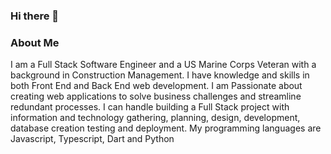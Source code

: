 ### Hi there 👋

<!--
**jackilex/jackilex** is a ✨ _special_ ✨ repository because its `README.md` (this file) appears on your GitHub profile.

Here are some ideas to get you started:

- 🔭 I’m currently working on ...
- 🌱 I’m currently learning Redux, React Native, Next Js
- 👯 I’m looking to collaborate on ...
- 🤔 I’m looking for help with ...
- 💬 Ask me about ...
- 📫 How to reach me: ...
- 😄 Pronouns: ...
- ⚡ Fun fact: ...
-->

### About Me
I am a Full Stack Software Engineer and a US Marine Corps Veteran with a background in
Construction Management. I have knowledge and skills in both Front End and Back End
web development. I am Passionate about creating web applications to solve business
challenges and streamline redundant processes.
I can handle building a Full Stack project with information and technology gathering,
planning, design, development, database creation testing and deployment. My
programming languages are Javascript, Typescript, Dart and Python


<!-- ### 🔭  On Going project  🔭 - (check it out) 🔭  -->
<!-- [Property management App](https://github.com/jackilex/Property_managment_communication_App) -->

<!-- ### SKILLS & TECHNOLOGIES
#### Full-Stack Web Development languages:
- Front End Languages: HTML5, CSS, JavaScript ES6+
- Frameworks: Bootstrap, jQuery, ReactJS.
- Back End Languages: JavaScript ES6+, OOP
- Databases: MySQL, MongoDB, GitHub
- Server Side: Node.js, Express, RESTful APIs
- Tools: Git, Visual Studio, npm, Figma, Google map API, socket.io, Handlebars, Jest, SuperTest.
- Test: Unit Testing: functions algorithm , Integration Test: Routes & Middleware, Test Driven Development

[Portfolio](https://jackilex.github.io/portfolio_Alex/#/about)
[Linkedin](https://www.linkedin.com/in/alex-saint-victor)

### WHAT I AM WORKING:
#### MICRO SERVICE BACKEND WITH GRAPHQL
- I am currently contracted to help build a micro-service backend for a start up


#### A communication service for Prorperty managers
- I am also building a communication service that will facilitate communication for property managers and their residents
<!-- 🌱 I’m currently learning .
- GraphQL
- Typescript
- Micro-service design

🌱 I’m currently wokring on app and website which will focus to aid enforcing communications for property managers and their clients. (FYI: this repo is set to private, if you are a recruiter that would like to see my progress; please contact me for access)


This project will require both a website and an app

### APP (IOS + Android)
### STAGE 1: Design -
#### Technology - Figma
During this stage i will focus on implementing the visual aspect of the app

### STAGE 2: Front-end 
#### Technology - React Native (Expo framework)
In this stage i will focus on creating components first, screens second, navigation (tab and stack navigation) and lastly the forms

### STAGE 3: Back-end implementation and testing 
#### Technology - Node.js,GRaphQL + Express, Jest
1) Design Database (Data Modeling)
2) Use Test driven development to set up my HTTP request and also using Postman

### Website (React.js)
### STAGE 4: Website Front-end implementation and SEO
#### Technology - React.js
On this stage i will focus on the website design creating all components and pages for the website. At this stage the backend will have already been complete


### STAGE 5: Testing

### Design and Architecture

### Design (preliminry design, current rect native stage)
![](src/design.jpg)

### Architecture
The app will focus on a Micro-service architecture

### Stage 1

![](src/Frame1.jpg)

 -->



